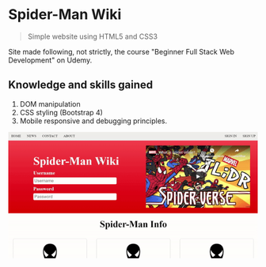 # Spider-Man Wiki
> Simple website using HTML5 and CSS3

Site made following, not strictly, the course "Beginner Full Stack Web Development" on Udemy.

## Knowledge and skills gained

1. DOM manipulation 
2. CSS styling (Bootstrap 4) 
3. Mobile responsive and debugging principles.

![](spiderman-wiki.gif)
